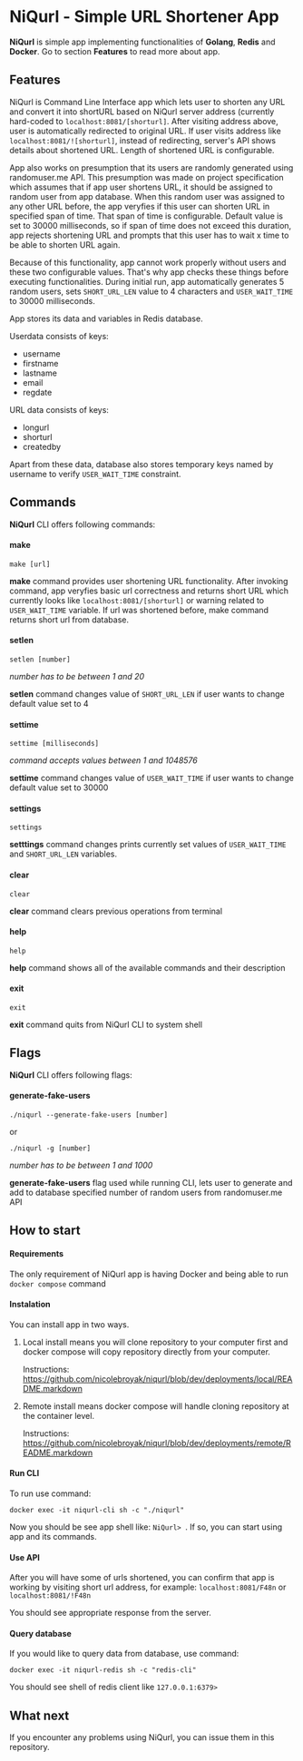 # NiQurl - Simple URL Shortener App

**NiQurl** is simple app implementing functionalities of **Golang**, **Redis** and **Docker**. Go to section **Features** to read more about app.

## Features

NiQurl is Command Line Interface app which lets user to shorten any URL and convert it into shortURL based on NiQurl server address (currently hard-coded to `localhost:8081/[shorturl]`. After visiting address above, user is automatically redirected to original URL. If user visits address like `localhost:8081/![shorturl]`, instead of redirecting, server's API shows details about shortened URL. Length of shortened URL is configurable. 

App also works on presumption that its users are randomly generated using randomuser.me API. This presumption was made on project specification which assumes that if app user shortens URL, it should be assigned to random user from app database. When this random user was assigned to any other URL before, the app veryfies if this user can shorten URL in specified span of time. That span of time is configurable. Default value is set to 30000 milliseconds, so if span of time does not exceed this duration, app rejects shortening URL and prompts that this user has to wait x time to be able to shorten URL again.

Because of this functionality, app cannot work properly without users and these two configurable values. That's why app checks these things before executing functionalities. During initial run, app automatically generates 5 random users, sets `SHORT_URL_LEN` value to 4 characters and `USER_WAIT_TIME` to 30000 milliseconds.

App stores its data and variables in Redis database. 

Userdata consists of keys:
- username
- firstname
- lastname
- email
- regdate

URL data consists of keys:
- longurl
- shorturl
- createdby

Apart from these data, database also stores temporary keys named by username to verify `USER_WAIT_TIME` constraint.

## Commands

**NiQurl** CLI offers following commands:

#### make

```
make [url]
```

**make** command provides user shortening URL functionality. After invoking command, app veryfies basic url correctness and returns short URL which currently looks like `localhost:8081/[shorturl]` or warning related to `USER_WAIT_TIME` variable. If url was shortened before, make command returns short url from database.

#### setlen

```
setlen [number]
```
_number has to be between 1 and 20_

**setlen** command changes value of `SHORT_URL_LEN` if user wants to change default value set to 4

#### settime

```
settime [milliseconds]
```

_command accepts values between 1 and 1048576_

**settime** command changes value of `USER_WAIT_TIME` if user wants to change default value set to 30000

#### settings

```
settings
```

**setttings** command changes prints currently set values of `USER_WAIT_TIME` and `SHORT_URL_LEN` variables.

#### clear

```
clear
```

**clear** command clears previous operations from terminal

#### help

```
help
```

**help** command shows all of the available commands and their description

#### exit

```
exit
```

**exit** command quits from NiQurl CLI to system shell 

## Flags

**NiQurl** CLI offers following flags:

#### generate-fake-users

```
./niqurl --generate-fake-users [number]
```
or

```
./niqurl -g [number]
```

_number has to be between 1 and 1000_

**generate-fake-users** flag used while running CLI, lets user to generate and add to database specified number of random users from randomuser.me API

## How to start

#### Requirements

The only requirement of NiQurl app is having Docker and being able to run `docker compose` command

#### Instalation

You can install app in two ways.

1. Local install means you will clone repository to your computer first and docker compose will copy repository directly from your computer.
   
   Instructions: https://github.com/nicolebroyak/niqurl/blob/dev/deployments/local/README.markdown
   
2. Remote install means docker compose will handle cloning repository at the       container level. 

   Instructions: https://github.com/nicolebroyak/niqurl/blob/dev/deployments/remote/README.markdown

#### Run CLI

To run use command:

```
docker exec -it niqurl-cli sh -c "./niqurl"
```

Now you should be see app shell like: `NiQurl> `. If so, you can start using app and its commands.

#### Use API

After you will have some of urls shortened, you can confirm that app is working by visiting short url address, for example: `localhost:8081/F48n` or `localhost:8081/!F48n`

You should see appropriate response from the server.

#### Query database

If you would like to query data from database, use command:

```
docker exec -it niqurl-redis sh -c "redis-cli"
```

You should see shell of redis client like `127.0.0.1:6379>`

## What next

If you encounter any problems using NiQurl, you can issue them in this repository. 

